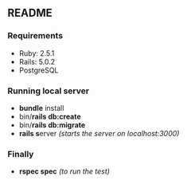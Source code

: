 ## README

### Requirements
- Ruby: 2.5.1
- Rails: 5.0.2
- PostgreSQL

### Running local server
- **bundle** install
- bin/**rails db:create**
- bin/**rails db:migrate**
- **rails s**erver *(starts the server on localhost:3000)*

### Finally
- **rspec spec** *(to run the test)*
